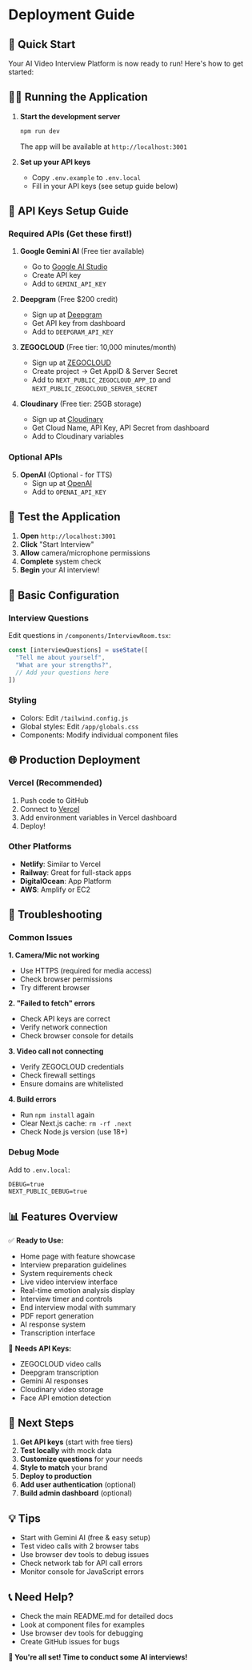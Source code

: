 # Deployment Guide

## 🚀 Quick Start

Your AI Video Interview Platform is now ready to run! Here's how to get started:

## 🏃‍♂️ Running the Application

1. **Start the development server**
   ```bash
   npm run dev
   ```
   The app will be available at `http://localhost:3001`

2. **Set up your API keys**
   - Copy `.env.example` to `.env.local`  
   - Fill in your API keys (see setup guide below)

## 🔑 API Keys Setup Guide

### Required APIs (Get these first!)

1. **Google Gemini AI** (Free tier available)
   - Go to [Google AI Studio](https://makersuite.google.com/)
   - Create API key
   - Add to `GEMINI_API_KEY`

2. **Deepgram** (Free $200 credit)
   - Sign up at [Deepgram](https://deepgram.com/)
   - Get API key from dashboard
   - Add to `DEEPGRAM_API_KEY`

3. **ZEGOCLOUD** (Free tier: 10,000 minutes/month)
   - Sign up at [ZEGOCLOUD](https://console.zegocloud.com/)
   - Create project → Get AppID & Server Secret
   - Add to `NEXT_PUBLIC_ZEGOCLOUD_APP_ID` and `NEXT_PUBLIC_ZEGOCLOUD_SERVER_SECRET`

4. **Cloudinary** (Free tier: 25GB storage)
   - Sign up at [Cloudinary](https://cloudinary.com/)
   - Get Cloud Name, API Key, API Secret from dashboard
   - Add to Cloudinary variables

### Optional APIs

5. **OpenAI** (Optional - for TTS)
   - Sign up at [OpenAI](https://platform.openai.com/)
   - Add to `OPENAI_API_KEY`

## 📱 Test the Application

1. **Open** `http://localhost:3001`
2. **Click** "Start Interview"  
3. **Allow** camera/microphone permissions
4. **Complete** system check
5. **Begin** your AI interview!

## 🔧 Basic Configuration

### Interview Questions
Edit questions in `/components/InterviewRoom.tsx`:
```typescript
const [interviewQuestions] = useState([
  "Tell me about yourself",
  "What are your strengths?", 
  // Add your questions here
])
```

### Styling
- Colors: Edit `/tailwind.config.js`
- Global styles: Edit `/app/globals.css`
- Components: Modify individual component files

## 🌐 Production Deployment

### Vercel (Recommended)
1. Push code to GitHub
2. Connect to [Vercel](https://vercel.com)
3. Add environment variables in Vercel dashboard
4. Deploy!

### Other Platforms
- **Netlify**: Similar to Vercel
- **Railway**: Great for full-stack apps  
- **DigitalOcean**: App Platform
- **AWS**: Amplify or EC2

## 🚨 Troubleshooting

### Common Issues

**1. Camera/Mic not working**
- Use HTTPS (required for media access)
- Check browser permissions
- Try different browser

**2. "Failed to fetch" errors**
- Check API keys are correct
- Verify network connection
- Check browser console for details

**3. Video call not connecting**
- Verify ZEGOCLOUD credentials
- Check firewall settings
- Ensure domains are whitelisted

**4. Build errors**
- Run `npm install` again
- Clear Next.js cache: `rm -rf .next`
- Check Node.js version (use 18+)

### Debug Mode
Add to `.env.local`:
```env
DEBUG=true
NEXT_PUBLIC_DEBUG=true
```

## 📊 Features Overview

✅ **Ready to Use:**
- Home page with feature showcase
- Interview preparation guidelines
- System requirements check
- Live video interview interface
- Real-time emotion analysis display
- Interview timer and controls
- End interview modal with summary
- PDF report generation
- AI response system
- Transcription interface

🔧 **Needs API Keys:**
- ZEGOCLOUD video calls
- Deepgram transcription  
- Gemini AI responses
- Cloudinary video storage
- Face API emotion detection

## 🎯 Next Steps

1. **Get API keys** (start with free tiers)
2. **Test locally** with mock data
3. **Customize questions** for your needs
4. **Style to match** your brand
5. **Deploy to production**
6. **Add user authentication** (optional)
7. **Build admin dashboard** (optional)

## 💡 Tips

- Start with Gemini AI (free & easy setup)
- Test video calls with 2 browser tabs
- Use browser dev tools to debug issues
- Check network tab for API call errors
- Monitor console for JavaScript errors

## 📞 Need Help?

- Check the main README.md for detailed docs
- Look at component files for examples
- Use browser dev tools for debugging
- Create GitHub issues for bugs

**🎉 You're all set! Time to conduct some AI interviews!**
